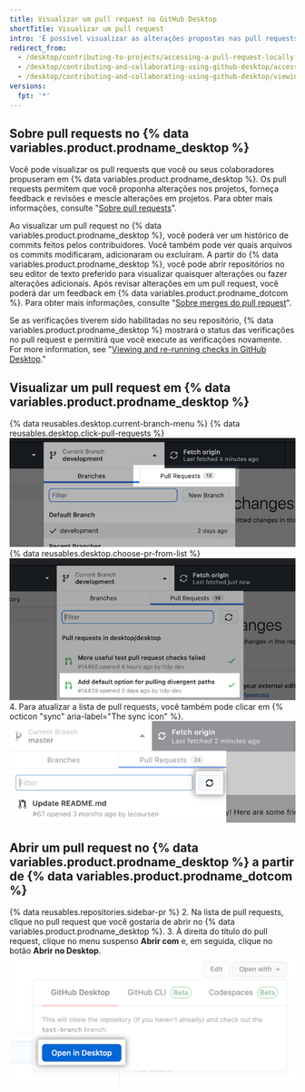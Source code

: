 ```yaml
---
title: Visualizar um pull request no GitHub Desktop
shortTitle: Visualizar um pull request
intro: 'É possível visualizar as alterações propostas nas pull requests em aberto no {% data variables.product.prodname_desktop %}.'
redirect_from:
  - /desktop/contributing-to-projects/accessing-a-pull-request-locally
  - /desktop/contributing-and-collaborating-using-github-desktop/accessing-a-pull-request-locally
  - /desktop/contributing-and-collaborating-using-github-desktop/viewing-a-pull-request-in-github-desktop
versions:
  fpt: '*'
---
```


## Sobre pull requests no {% data variables.product.prodname_desktop %}
Você pode visualizar os pull requests que você ou seus colaboradores propuseram em {% data variables.product.prodname_desktop %}. Os pull requests permitem que você proponha alterações nos projetos, forneça feedback e revisões e mescle alterações em projetos. Para obter mais informações, consulte "[Sobre pull requests](/github/collaborating-with-issues-and-pull-requests/about-pull-requests)".

Ao visualizar um pull request no {% data variables.product.prodname_desktop %}, você poderá ver um histórico de commits feitos pelos contribuidores. Você também pode ver quais arquivos os commits modificaram, adicionaram ou excluíram. A partir do {% data variables.product.prodname_desktop %}, você pode abrir repositórios no seu editor de texto preferido para visualizar quaisquer alterações ou fazer alterações adicionais. Após revisar alterações em um pull request, você poderá dar um feedback em {% data variables.product.prodname_dotcom %}. Para obter mais informações, consulte "[Sobre merges do pull request](/github/collaborating-with-issues-and-pull-requests/about-pull-request-reviews)".

Se as verificações tiverem sido habilitadas no seu repositório, {% data variables.product.prodname_desktop %} mostrará o status das verificações no pull request e permitirá que você execute as verificações novamente. For more information, see "[Viewing and re-running checks in GitHub Desktop](/desktop/contributing-and-collaborating-using-github-desktop/working-with-your-remote-repository-on-github-or-github-enterprise/viewing-and-re-running-checks-in-github-desktop)."

## Visualizar um pull request em {% data variables.product.prodname_desktop %}
{% data reusables.desktop.current-branch-menu %}
{% data reusables.desktop.click-pull-requests %}
  ![Guia Pull requests no menu suspenso Branch atual](/assets/images/help/desktop/branch-drop-down-pull-request-tab.png)
{% data reusables.desktop.choose-pr-from-list %}
  ![Lista de pull requests em aberto no repositório](/assets/images/help/desktop/click-pull-request.png)
4. Para atualizar a lista de pull requests, você também pode clicar em {% octicon "sync" aria-label="The sync icon" %}. ![Botão Sync (Sincronizar) para atualizar](/assets/images/help/desktop/pull-request-list-sync.png)

## Abrir um pull request no {% data variables.product.prodname_desktop %} a partir de {% data variables.product.prodname_dotcom %}
{% data reusables.repositories.sidebar-pr %}
2. Na lista de pull requests, clique no pull request que você gostaria de abrir no {% data variables.product.prodname_desktop %}.
3. À direita do título do pull request, clique no menu suspenso **Abrir com** e, em seguida, clique no botão **Abrir no Desktop**. ![O botão Abrir no Desktop](/assets/images/help/desktop/open-pr-in-desktop-button.png)
